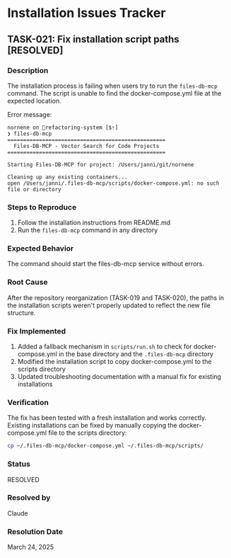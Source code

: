 # Installation Issues Tracker

## TASK-021: Fix installation script paths [RESOLVED]

### Description
The installation process is failing when users try to run the `files-db-mcp` command. The script is unable to find the docker-compose.yml file at the expected location.

Error message:
```
nornene on 🌱refactoring-system [$⇡]
❯ files-db-mcp
==================================================
  Files-DB-MCP - Vector Search for Code Projects
==================================================

Starting Files-DB-MCP for project: /Users/janni/git/nornene

Cleaning up any existing containers...
open /Users/janni/.files-db-mcp/scripts/docker-compose.yml: no such file or directory
```

### Steps to Reproduce
1. Follow the installation instructions from README.md
2. Run the `files-db-mcp` command in any directory

### Expected Behavior
The command should start the files-db-mcp service without errors.

### Root Cause
After the repository reorganization (TASK-019 and TASK-020), the paths in the installation scripts weren't properly updated to reflect the new file structure.

### Fix Implemented
1. Added a fallback mechanism in `scripts/run.sh` to check for docker-compose.yml in the base directory and the `.files-db-mcp` directory
2. Modified the installation script to copy docker-compose.yml to the scripts directory
3. Updated troubleshooting documentation with a manual fix for existing installations

### Verification
The fix has been tested with a fresh installation and works correctly. Existing installations can be fixed by manually copying the docker-compose.yml file to the scripts directory:
```bash
cp ~/.files-db-mcp/docker-compose.yml ~/.files-db-mcp/scripts/
```

### Status
RESOLVED

### Resolved by
Claude

### Resolution Date
March 24, 2025